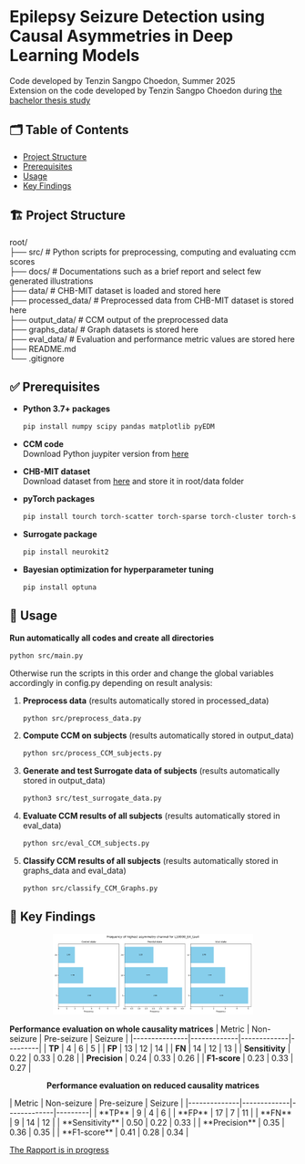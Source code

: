 # Epilepsy Seizure Detection using Causal Asymmetries in Deep Learning Models
Code developed by Tenzin Sangpo Choedon, Summer 2025  
Extension on the code developed by Tenzin Sangpo Choedon during [the bachelor thesis study](https://github.com/sappoPrivy/Causal_asymmetries_in_epilepsy_using_CCM)

<!--
## 📄 Abstract
Extension on the code developed by Tenzin Sangpo Choedon during [the thesis study](https://github.com/sappoPrivy/Causal_asymmetries_in_epilepsy_using_CCM)
-->
## 🗂️ Table of Contents

<!--- [Abstract](#-abstract)-->
- [Project Structure](#-project-structure)
- [Prerequisites](#-prerequisites)
- [Usage](#-usage)
- [Key Findings](#-key-findings)

## 🏗️ Project Structure

root/  
├── src/  # Python scripts for preprocessing, computing and evaluating ccm scores  
├── docs/  # Documentations such as a brief report and select few generated illustrations  
├── data/  # CHB-MIT dataset is loaded and stored here  
├── processed_data/  # Preprocessed data from CHB-MIT dataset is stored here  
├── output_data/  # CCM output of the preprocessed data  
├── graphs_data/  # Graph datasets is stored here  
├── eval_data/  # Evaluation and performance metric values are stored here  
├── README.md  
└── .gitignore  

## ✅ Prerequisites

- **Python 3.7+ packages**
  ```bash
  pip install numpy scipy pandas matplotlib pyEDM
  ```
- **CCM code**  
  Download Python juypiter version from [here](https://phdinds-aim.github.io/time_series_handbook/06_ConvergentCrossMappingandSugiharaCausality/ccm_sugihara.html#introduction)

- **CHB-MIT dataset**  
  Download dataset from [here](https://physionet.org/content/chbmit/1.0.0/#files-panel) and store it in root/data folder 

- **pyTorch packages**  
  ```bash
  pip install tourch torch-scatter torch-sparse torch-cluster torch-spline-conv torch-geometric
  ```

- **Surrogate package**  
  ```bash
  pip install neurokit2
  ```

- **Bayesian optimization for hyperparameter tuning**  
  ```bash
  pip install optuna
  ```
  
## 🚀 Usage

**Run automatically all codes and create all directories**
```bash
python src/main.py
```

Otherwise run the scripts in this order and change the global variables accordingly in config.py depending on result analysis:

1. **Preprocess data** (results automatically stored in processed_data)  
   ```bash
   python src/preprocess_data.py
   ```
2. **Compute CCM on subjects** (results automatically stored in output_data)   
   ```bash
   python src/process_CCM_subjects.py
   ```
3. **Generate and test Surrogate data of subjects** (results automatically stored in output_data)  
   ```bash
   python3 src/test_surrogate_data.py
   ```
4. **Evaluate CCM results of all subjects** (results automatically stored in eval_data)  
   ```bash
   python src/eval_CCM_subjects.py
   ```
5. **Classify CCM results of all subjects** (results automatically stored in graphs_data and eval_data)  
   ```bash
   python src/classify_CCM_Graphs.py
   ```

## 📘 Key Findings

<p align="center">
  <img src="docs/Overall-asymmetry-channel-freqs.png" alt="Overall Asymmetry Channel Frequencies" width="70%"/>
</p>

**Performance evaluation on whole causality matrices**
| Metric        | Non-seizure | Pre-seizure | Seizure |
|---------------|-------------|-------------|---------|
| **TP**        | 4           | 6           | 5       |
| **FP**        | 13          | 12          | 14      |
| **FN**        | 14          | 12          | 13      |
| **Sensitivity** | 0.22      | 0.33        | 0.28    |
| **Precision**   | 0.24      | 0.33        | 0.26    |
| **F1-score**    | 0.23      | 0.33        | 0.27    |
<p align="center"><strong>Performance evaluation on reduced causality matrices</strong></p>
| Metric       | Non-seizure | Pre-seizure | Seizure |
|--------------|-------------|-------------|---------|
| **TP**       | 9           | 4           | 6       |
| **FP**       | 17          | 7           | 11      |
| **FN**       | 9           | 14          | 12      |
| **Sensitivity** | 0.50     | 0.22        | 0.33    |
| **Precision**   | 0.35     | 0.36        | 0.35    |
| **F1-score**    | 0.41     | 0.28        | 0.34    |

[The Rapport is in progress](docs/Rapport.pdf)

<!--
<p align="center">
  <img src="docs/Overall-asymmetry-index-distribution.png" alt="Overall Asymmetry Index Distribution" width="70%"/>
</p>
-->

